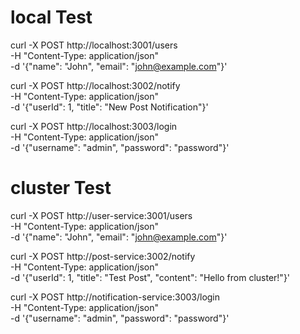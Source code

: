 # local Test
curl -X POST http://localhost:3001/users \
    -H "Content-Type: application/json" \
    -d '{"name": "John", "email": "john@example.com"}'

curl -X POST http://localhost:3002/notify \
    -H "Content-Type: application/json" \
    -d '{"userId": 1, "title": "New Post Notification"}'

curl -X POST http://localhost:3003/login \
    -H "Content-Type: application/json" \
    -d '{"username": "admin", "password": "password"}'


# cluster Test
curl -X POST http://user-service:3001/users \
    -H "Content-Type: application/json" \
    -d '{"name": "John", "email": "john@example.com"}'

curl -X POST http://post-service:3002/notify \
    -H "Content-Type: application/json" \
    -d '{"userId": 1, "title": "Test Post", "content": "Hello from cluster!"}'

curl -X POST http://notification-service:3003/login \
    -H "Content-Type: application/json" \
    -d '{"username": "admin", "password": "password"}'
